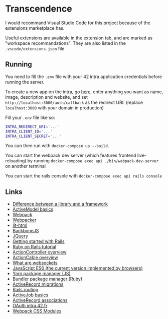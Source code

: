 # Transcendence

I would recommand Visual Studio Code for this project because of the extensions marketplace has.

Useful extensions are available in the extension tab, and are marked as "workspace recommandations".
They are also listed in the `.vscode/extensions.json` file

## Running

You need to fill the `.env` file with your 42 intra application credentials before running the server.

To create a new app on the intra, go [here](https://profile.intra.42.fr/oauth/applications/new),
enter anything you want as name, image, description and website,
and set `http://localhost:3000/auth/callback` as the redirect URI. (replace `localhost:3000` with your domain in production)

Fill your `.env` file like so:

```sh
INTRA_REDIRECT_URI='...'
INTRA_CLIENT_ID='...'
INTRA_CLIENT_SECRET='...'
```

You can then run with `docker-compose up --build`.

You can start the webpack dev server (which features frontend live-reloading)
by running `docker-compose exec api ./bin/webpack-dev-server` on another terminal

You can start the rails console with `docker-compose exec api rails console`

## Links

- [Difference between a library and a framework](https://www.programcreek.com/2011/09/what-is-the-difference-between-a-java-library-and-a-framework/)
- [ActiveModel basics](https://guides.rubyonrails.org/active_model_basics.html)
- [Webpack](https://webpack.js.org/)
- [Webpacker](https://github.com/rails/webpacker)
- [lit-html](https://github.com/polymer/lit-html)
- [BackboneJS](https://backbonejs.org/)
- [JQuery](https://jquery.com/)
- [Getting started with Rails](https://guides.rubyonrails.org/getting_started.html)
- [Ruby on Rails tutorial](https://www.tutorialspoint.com/ruby-on-rails/ruby-on-rails-tutorial.pdf)
- [ActionController overview](https://edgeguides.rubyonrails.org/action_controller_overview.html)
- [ActionCable overview](https://guides.rubyonrails.org/action_cable_overview.html)
- [What are websockets](https://www.html5rocks.com/en/tutorials/websockets/basics/)
- [JavaScript ES6 (the current version implemented by browsers)](https://www.tutorialspoint.com/es6/index.htm)
- [Yarn package manager (JS)](https://yarnpkg.com/getting-started/usage)
- [Bundler package manager (Ruby)](https://bundler.io/)
- [ActiveRecord migrations](https://edgeguides.rubyonrails.org/active_record_migrations.html)
- [Rails routing](https://guides.rubyonrails.org/routing.html)
- [ActiveJob basics](https://edgeguides.rubyonrails.org/active_job_basics.html)
- [ActiveRecord associations](https://guides.rubyonrails.org/association_basics.html)
- [OAuth intra.42.fr](https://api.intra.42.fr/apidoc/guides/getting_started)
- [Webpack CSS Modules](https://github.com/css-modules/css-modules)
